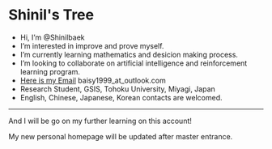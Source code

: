 # Shinil's Tree
- Hi, I’m @Shinilbaek
- I’m interested in improve and prove myself.
- I’m currently learning mathematics and desicion making process.
- I’m looking to collaborate on artificial intelligence and reinforcement learning program.
- [Here is my Email](mailto:baisy1999@outlook.com) baisy1999_at_outlook.com
- Research Student, GSIS, Tohoku University, Miyagi, Japan
- English, Chinese, Japanese, Korean contacts are welcomed.
---

And I will be go on my further learning on this account!

My new personal homepage will be updated after master entrance.

